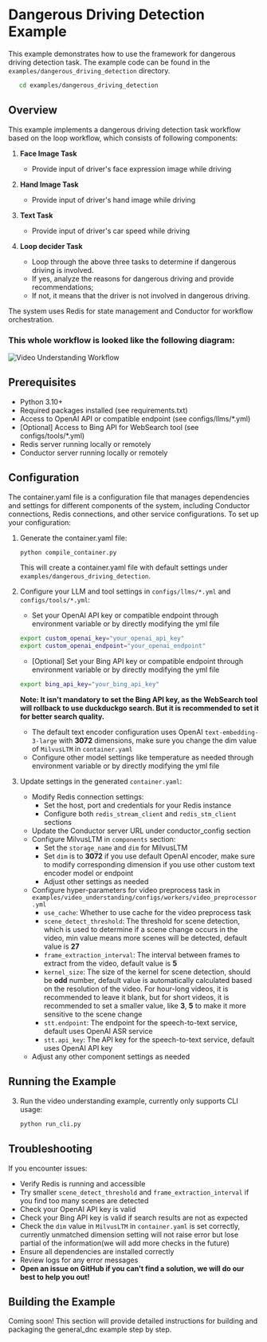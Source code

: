 # Dangerous Driving Detection Example

This example demonstrates how to use the framework for dangerous driving detection task. The example code can be found in the `examples/dangerous_driving_detection` directory.

```bash
   cd examples/dangerous_driving_detection
```

## Overview

This example implements a dangerous driving detection task workflow based on the loop workflow, which consists of following components:

1. **Face Image Task**
   - Provide input of driver's face expression image while driving

2. **Hand Image Task**
   - Provide input of driver's hand image while driving

3. **Text Task**
   - Provide input of driver's car speed while driving

3. **Loop decider Task**
   - Loop through the above three tasks to determine if dangerous driving is involved. 
   - If yes, analyze the reasons for dangerous driving and provide recommendations; 
   - If not, it means that the driver is not involved in dangerous driving.

The system uses Redis for state management and Conductor for workflow orchestration.

### This whole workflow is looked like the following diagram:

![Video Understanding Workflow](../../docs/images/dangerous_driving_detction.png)

## Prerequisites

- Python 3.10+
- Required packages installed (see requirements.txt)
- Access to OpenAI API or compatible endpoint (see configs/llms/*.yml)
- [Optional] Access to Bing API for WebSearch tool (see configs/tools/*.yml)
- Redis server running locally or remotely
- Conductor server running locally or remotely

## Configuration

The container.yaml file is a configuration file that manages dependencies and settings for different components of the system, including Conductor connections, Redis connections, and other service configurations. To set up your configuration:

1. Generate the container.yaml file:
   ```bash
   python compile_container.py
   ```
   This will create a container.yaml file with default settings under `examples/dangerous_driving_detection`.


2. Configure your LLM and tool settings in `configs/llms/*.yml` and `configs/tools/*.yml`:
   - Set your OpenAI API key or compatible endpoint through environment variable or by directly modifying the yml file
   ```bash
   export custom_openai_key="your_openai_api_key"
   export custom_openai_endpoint="your_openai_endpoint"
   ```
   - [Optional] Set your Bing API key or compatible endpoint through environment variable or by directly modifying the yml file
   ```bash
   export bing_api_key="your_bing_api_key"
   ```
   **Note: It isn't mandatory to set the Bing API key, as the WebSearch tool will rollback to use duckduckgo search. But it is recommended to set it for better search quality.**
   - The default text encoder configuration uses OpenAI `text-embedding-3-large` with **3072** dimensions, make sure you change the dim value of `MilvusLTM` in `container.yaml`
   - Configure other model settings like temperature as needed through environment variable or by directly modifying the yml file

3. Update settings in the generated `container.yaml`:
   - Modify Redis connection settings:
     - Set the host, port and credentials for your Redis instance
     - Configure both `redis_stream_client` and `redis_stm_client` sections
   - Update the Conductor server URL under conductor_config section
   - Configure MilvusLTM in `components` section:
     - Set the `storage_name` and `dim` for MilvusLTM
     - Set `dim` is to **3072** if you use default OpenAI encoder, make sure to modify corresponding dimension if you use other custom text encoder model or endpoint 
     - Adjust other settings as needed
   - Configure hyper-parameters for video preprocess task in `examples/video_understanding/configs/workers/video_preprocessor.yml`
     - `use_cache`: Whether to use cache for the video preprocess task
     - `scene_detect_threshold`: The threshold for scene detection, which is used to determine if a scene change occurs in the video, min value means more scenes will be detected, default value is **27**
     - `frame_extraction_interval`: The interval between frames to extract from the video, default value is **5**
     - `kernel_size`: The size of the kernel for scene detection, should be **odd** number, default value is automatically calculated based on the resolution of the video. For hour-long videos, it is recommended to leave it blank, but for short videos, it is recommended to set a smaller value, like **3**, **5** to make it more sensitive to the scene change
     - `stt.endpoint`: The endpoint for the speech-to-text service, default uses OpenAI ASR service
     - `stt.api_key`: The API key for the speech-to-text service, default uses OpenAI API key
   - Adjust any other component settings as needed

## Running the Example

3. Run the video understanding example, currently only supports CLI usage:

   ```bash
   python run_cli.py
   ```

## Troubleshooting

If you encounter issues:
- Verify Redis is running and accessible
- Try smaller `scene_detect_threshold` and `frame_extraction_interval` if you find too many scenes are detected
- Check your OpenAI API key is valid
- Check your Bing API key is valid if search results are not as expected
- Check the `dim` value in `MilvusLTM` in `container.yaml` is set correctly, currently unmatched dimension setting will not raise error but lose partial of the information(we will add more checks in the future)
- Ensure all dependencies are installed correctly
- Review logs for any error messages
- **Open an issue on GitHub if you can't find a solution, we will do our best to help you out!**


## Building the Example

Coming soon! This section will provide detailed instructions for building and packaging the general_dnc example step by step.


